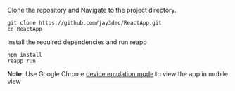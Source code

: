 Clone the repository and Navigate to the project directory.
```
git clone https://github.com/jay3dec/ReactApp.git
cd ReactApp
```
Install the required dependencies and run reapp
```
npm install
reapp run
```
**Note:** Use Google Chrome [device emulation mode](https://developer.chrome.com/devtools/docs/device-mode) to view the app in mobile view
